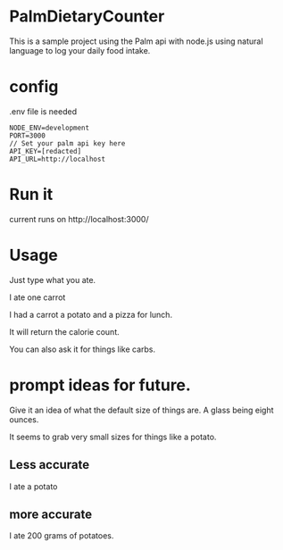 # PalmDietaryCounter
This is a sample project using the Palm api with node.js using natural language to log your daily food intake.

# config

.env file is needed 


    NODE_ENV=development
    PORT=3000
    // Set your palm api key here
    API_KEY=[redacted]
    API_URL=http://localhost


# Run it

current runs on http://localhost:3000/


# Usage

Just type what you ate.

I ate one carrot

I had a carrot a potato and a pizza for lunch.


It will return the calorie count.

You can also ask it for things like carbs.


# prompt ideas for future.

Give it an idea of what the default size of things are.  A glass being eight ounces. 

It seems to grab very small sizes for things like a potato.

## Less accurate

I ate a potato

## more accurate 

I ate 200 grams of potatoes.
